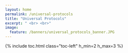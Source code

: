 ```yaml
---
layout: home
permalink: /universal-protocols
title: "Universal Protocols"
excerpt: " <br> <br>"
image:
  feature: /banners/universal_protocols_banner.JPG
---
```

{% include toc.html class="toc-left" h_min=2 h_max=3 %}
